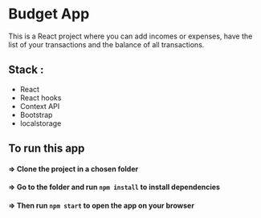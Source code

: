 
# Budget App

This is a React project where you can add incomes or expenses, have the list of your transactions and the balance of all transactions.

## Stack :
  
  - React
  - React hooks
  - Context API
  - Bootstrap
  - localstorage

## To run this app

#### => Clone the project in a chosen folder

#### => Go to the folder and run `npm install` to install dependencies

#### => Then run `npm start` to open the app on your browser
